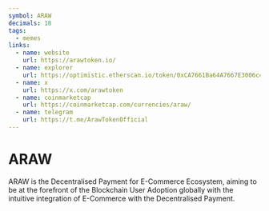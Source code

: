 ```yaml
---
symbol: ARAW
decimals: 18
tags:
  - memes
links:
  - name: website
    url: https://arawtoken.io/
  - name: explorer
    url: https://optimistic.etherscan.io/token/0xCA7661Ba64A7667E3006c421C181502d545D1911
  - name: x
    url: https://x.com/arawtoken
  - name: coinmarketcap
    url: https://coinmarketcap.com/currencies/araw/
  - name: telegram
    url: https://t.me/ArawTokenOfficial
---
```


# ARAW

ARAW is the Decentralised Payment for E-Commerce Ecosystem, aiming to be at the forefront of the Blockchain User Adoption globally with the intuitive integration of E-Commerce with the Decentralised Payment.
